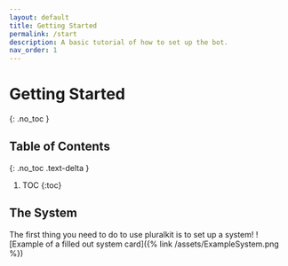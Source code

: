 ```yaml
---
layout: default
title: Getting Started
permalink: /start
description: A basic tutorial of how to set up the bot.
nav_order: 1
---
```


# Getting Started
{: .no_toc }

## Table of Contents
{: .no_toc .text-delta }

1. TOC
{:toc}

## The System
The first thing you need to do to use pluralkit is to set up a system!
![Example of a filled out system card]({% link /assets/ExampleSystem.png %})
